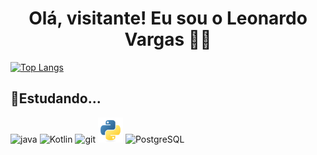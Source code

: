 <h1 align="center">Olá, visitante! Eu sou o Leonardo Vargas 👋👋</h1>


[![Top Langs](https://github-readme-stats.vercel.app/api/top-langs/?username=leonardo-vargas-de-paula&layout=compact)](https://github.com/leonardo-vargas-de-paula/github-readme-stats)


## 📝Estudando...
<p align="left"> <img src="https://www.vectorlogo.zone/logos/java/java-icon.svg" alt="java" width="40" height="40"/> </a> <img src="https://www.vectorlogo.zone/logos/kotlinlang/kotlinlang-icon.svg" alt="Kotlin" width="40" height="40"/> </a> <img src="https://www.vectorlogo.zone/logos/git-scm/git-scm-icon.svg" alt="git" width="40" height="40"/> </a><img src="https://raw.githubusercontent.com/devicons/devicon/master/icons/python/python-original.svg" alt="python" width="40" height="40"/> </a> </a> <img src="https://www.vectorlogo.zone/logos/postgresql/postgresql-icon.svg" alt="PostgreSQL" width="40" height="40"/> </a></p>
